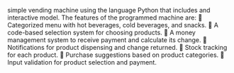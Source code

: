  simple vending machine using the language Python that includes and interactive model. The features of the programmed machine are: 
	Categorized menu with hot beverages, cold beverages, and snacks.
	A code-based selection system for choosing products.
	A money management system to receive payment and calculate its change.
	Notifications for product dispensing and change returned.
	Stock tracking for each product.
	Purchase suggestions based on product categories.
	Input validation for product selection and payment.
